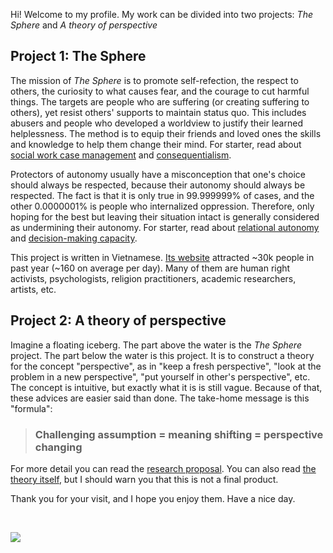 Hi! Welcome to my profile. My work can be divided into two projects: *The Sphere* and *A theory of perspective*
## Project 1: The Sphere
The mission of *The Sphere* is to promote self-refection, the respect to others, the curiosity to what causes fear, and the courage to cut harmful things. The targets are people who are suffering (or creating suffering to others), yet resist others' supports to maintain status quo. This includes abusers and people who developed a worldview to justify their learned helplessness. The method is to equip their friends and loved ones the skills and knowledge to help them change their mind. For starter, read about [social work case management](https://www2.slideshare.net/esahakyan/integrated-social-services-reaching-the-most-vulnerable-training-package-for-case-managers-16096590) and [consequentialism](https://plato.stanford.edu/entries/consequentialism).

Protectors of autonomy usually have a misconception that one's choice should always be respected, because their autonomy should always be respected. The fact is that it is only true in 99.999999% of cases, and the other 0.0000001% is people who internalized oppression. Therefore, only hoping for the best but leaving their situation intact is generally considered as undermining their autonomy. For starter, read about [relational autonomy](https://plato.stanford.edu/entries/feminism-autonomy) and [decision-making capacity](https://plato.stanford.edu/entries/decision-capacity).

This project is written in Vietnamese. [Its website](https://quảcầu.com/?utm_source=SE%20%C2%BB%20Biology%20Profile&utm_medium=Homepage&utm_campaign=Homepage) attracted ~30k people in past year (~160 on average per day). Many of them are human right activists, psychologists, religion practitioners, academic researchers, artists, etc.
## Project 2: A theory of perspective
Imagine a floating iceberg. The part above the water is the *The Sphere* project. The part below the water is this project. It is to construct a theory for the concept "perspective", as in "keep a fresh perspective", "look at the problem in a new perspective", "put yourself in other's perspective", etc. The concept is intuitive, but exactly what it is is still vague. Because of that, these advices are easier said than done. The take-home message is this "formula":
>### Challenging assumption = meaning shifting = perspective changing
For more detail you can read the [research proposal](https://lyminhnhat.com/research-proposal/?utm_source=SE%20%C2%BB%20Biology%20Profile&utm_medium=Research%20proposal&utm_campaign=Perspectives). You can also read [the theory itself](https://lyminhnhat.com/a-theory-of-perspective-full-text/?utm_source=SE%20%C2%BB%20Biology%20Profile&utm_medium=A%20theory%20of%20perspective&utm_campaign=Perspectives), but I should warn you that this is not a final product.

Thank you for your visit, and I hope you enjoy them. Have a nice day.

<br>

![](https://i.stack.imgur.com/8Wvpp.jpg) 